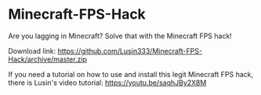 # Minecraft-FPS-Hack
Are you lagging in Minecraft? Solve that with the Minecraft FPS hack!

Download link:  https://github.com/Lusin333/Minecraft-FPS-Hack/archive/master.zip

If you need a tutorial on how to use and install this legit Minecraft FPS hack, there is Lusin's video tutorial: https://youtu.be/saqhJBy2X8M
